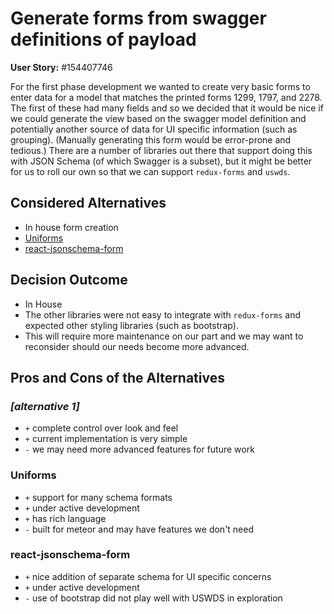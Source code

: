 # Generate forms from swagger definitions of payload

**User Story:** #154407746

For the first phase development we wanted to create very basic forms to enter data for a model that matches the printed forms 1299, 1797, and 2278. The first of these had many fields and so we decided that it would be nice if we could generate the view based on the swagger model definition and potentially another source of data for UI specific information (such as grouping). (Manually generating this form would be error-prone and tedious.) There are a number of libraries out there that support doing this with JSON Schema (of which Swagger is a subset), but it might be better for us to roll our own so that we can support `redux-forms` and `uswds`.

## Considered Alternatives

* In house form creation
* [Uniforms](https://github.com/vazco/uniforms)
* [react-jsonschema-form](https://github.com/mozilla-services/react-jsonschema-form)

## Decision Outcome

* In House
* The other libraries were not easy to integrate with `redux-forms` and expected other styling libraries (such as bootstrap).
* This will require more maintenance on our part and we may want to reconsider should our needs become more advanced.

## Pros and Cons of the Alternatives <!-- optional -->

### _[alternative 1]_

* `+` complete control over look and feel
* `+` current implementation is very simple
* `-` we may need more advanced features for future work

### Uniforms

* `+` support for many schema formats
* `+` under active development
* `+` has rich language
* `-` built for meteor and may have features we don't need

### react-jsonschema-form

* `+` nice addition of separate schema for UI specific concerns
* `+` under active development
* `-` use of bootstrap did not play well with USWDS in exploration
